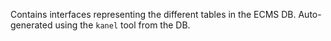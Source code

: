 Contains interfaces representing the different tables in the ECMS DB.
Auto-generated using the `kanel` tool from the DB.
